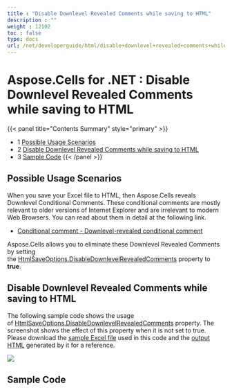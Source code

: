 ```yaml
---
title : "Disable Downlevel Revealed Comments while saving to HTML" 
description : "" 
weight : 12102 
toc : false
type: docs
url: /net/developerguide/html/disable+downlevel+revealed+comments+while+saving+to+html/
---
```


# Aspose.Cells for .NET : Disable Downlevel Revealed Comments while saving to HTML


{{< panel title="Contents Summary" style="primary" >}}
*   1 [Possible Usage Scenarios](#possible-usage-scenarios)
*   2 [Disable Downlevel Revealed Comments while saving to HTML](#disable-downlevel-revealed-comments-while-saving-to-html)
*   3 [Sample Code](#sample-code)
{{< /panel >}}
 

## Possible Usage Scenarios

When you save your Excel file to HTML, then Aspose.Cells reveals Downlevel Conditional Comments. These conditional comments are mostly relevant to older versions of Internet Explorer and are irrelevant to modern Web Browsers. You can read about them in detail at the following link.

*   [Conditional comment - Downlevel-revealed conditional comment](https://en.wikipedia.org/wiki/Conditional_comment#Downlevel-revealed_conditional_comment)

Aspose.Cells allows you to eliminate these Downlevel Revealed Comments by setting the [HtmlSaveOptions.DisableDownlevelRevealedComments](https://apireference.aspose.com/net/cells/aspose.cells/htmlsaveoptions/properties/disabledownlevelrevealedcomments) property to **true**.

## Disable Downlevel Revealed Comments while saving to HTML

The following sample code shows the usage of [HtmlSaveOptions.DisableDownlevelRevealedComments](https://apireference.aspose.com/net/cells/aspose.cells/htmlsaveoptions/properties/disabledownlevelrevealedcomments) property. The screenshot shows the effect of this property when it is not set to true. Please download the [sample Excel file](https://docs2.aspose.com/cells/net/attachments/50266163/50528257.xlsx) used in this code and the [output HTML](https://docs2.aspose.com/cells/net/attachments/50266163/50528258.zip) generated by it for a reference.

![](https://docs2.aspose.com/cells/net/attachments/50266163/50528259.png)

## Sample Code

